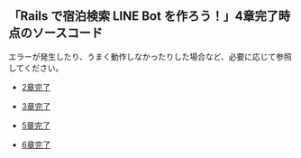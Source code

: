 ## 「Rails で宿泊検索 LINE Bot を作ろう！」4章完了時点のソースコード

エラーが発生したり、うまく動作しなかったりした場合など、必要に応じて参照してください。

- [2章完了](https://github.com/Techpit-Contents/rails-hotel-search-linebot/tree/chapter-2) 

- [3章完了](https://github.com/Techpit-Contents/rails-hotel-search-linebot/tree/chapter-3) 

- [5章完了](https://github.com/Techpit-Contents/rails-hotel-search-linebot/tree/chapter-5) 

- [6章完了](https://github.com/Techpit-Contents/rails-hotel-search-linebot/) 
